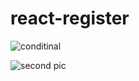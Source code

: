 # react-register

![conditinal](https://lh3.googleusercontent.com/dwBH6nnMREL8LoGoqgpc7r64W5NW9biYx9lclJC3LEGqpMl2RXlm_lEuP4OpgQR7BlQh54ewFR4iBMeMobajOEQqCVQp8ufLkhXoOcyQI-oiAQte6W4fAdoIoQiI0hueB0kX2oW3QVUWXahl-Z9UY7A1RictGjH92HOu98SmFjYiWAew3jKJ6MoYwOfN2p6FR3pALqC1hrcAhjAUiAD50FxnF0GDIP-Cz1ItVlfwVBox6DiHXxN9HFCP3UFm9qelg-f8GBAvo6uVxbkzHnhINtF5Pol4YUEz3zMzFtpsgenG5WMnHNQKLa7mv_1hezjMzK1L92WRD-3A6Z02uAOlZ3xHEi9WWkfyabyWhit_lfwAgFKyiEgKwUmL8mAj7uHummFmRxOimlPepQV2crnYNokb018Xg7mEinrbPNtTDPduzxZjVbYspU2aCCRMAivgrYCgBWKmgUth0pgVCp1NWhojTaGkyDkcMuOeN7SjaGySKtS3JKwbTnG_z_JaFR7wS41pTJLNAF9HpKeE5h0FYi2EkvsM9eFMMbavtvrI0cPtgtbvvJFp_0CAFLuUXlljxiJ-WVBxfk1r4cBFYfa6VEFjYkyGQlSbD1RZcbxdr0xFtZy0j-29HQYKMuO8EVNQLPCn7J_mWUFn6Lyb1eFWpIyyaYmkCkl3_tL31NtoNN3sEHMuebH9PCY4mfxmCg=w1262-h669-no?authuser=0)

![second pic](https://lh3.googleusercontent.com/JzeIVWgoPy1rjX2uqZ3HVLFd6Xs4QmqUZGOuYjU1UHL00p-lqoL5AepPr7Be9vAW4FyoRkG07uFyl1hpp-77ia8biDmPyD4xtHGFZaQBj_qU9jJg1ukALhHQ6lGN8d3IewnhmvK3eyOjDC0GAQB9Qqhe0bcAi6AkDrxXfTlqVYhOpceURShJEsP3zA3vux3S4Yz2QQ_wsA06NzCq1F_OP-8lzLlApZ3df41wliRLzWpVTN5wKjZh_fFx28Por-b5nRogIPih4OtafbnEPCjnmJMadKuXUBXpwK-EBtMQIduOaeOmkISrZrMvDHaUmqmpzFF6PVYHAuzoLPIWGUKLdShwlPUMeK6DtAMZxosMSsn0pX76VWJ7m9ue2X4OnSKyiHJiTUxD11IT1iSjNwfBzK2Uerji8D-oW3adq1HZhvn_7B2IqiOknnOyvbHq0U0n6px2yHF_9HkXHRPO_SUgxG3H2DfdRdUkK8l4XWFlv5FpBexZ1JSJnftyvqVjGHL8hb2BNUAG2rCpPaGvrpOKPH4ULfLe7cF-er10bt3WJZT8gqJBgALlRVDFEeHYfD7AOqaCmP8ncqWhKTy838diL22g2cDCWc-mBrP6WaBs4L6TVhOh-SFl5Mbnf9yAcyTMDpoUpP9qgNXc7owHq_vFTOBYt1nfUL3N0EEyAlqHnoVeqF55YjPEid4TLIqpUA=w1478-h903-no?authuser=0)
